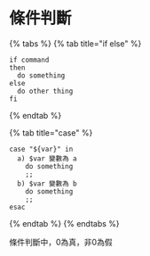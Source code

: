 # 條件判斷

{% tabs %}
{% tab title="if else" %}
```text
if command
then
  do something
else
  do other thing
fi
```
{% endtab %}

{% tab title="case" %}
```
case "${var}" in
  a) $var 變數為 a
    do something
    ;;
  b) $var 變數為 b
    do something
    ;;
esac
```
{% endtab %}
{% endtabs %}

條件判斷中，0為真，非0為假

